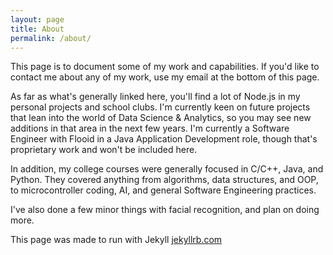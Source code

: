 ```yaml
---
layout: page
title: About
permalink: /about/
---
```


  This page is to document some of my work and capabilities.
  If you'd like to contact me about any of my work, use my email at the
  bottom of this page.


  As far as what's generally linked here, you'll find a lot of Node.js in my
  personal projects and school clubs. I'm currently keen on future projects that
  lean into the world of Data Science & Analytics, so you may see new additions
  in that area in the next few years.
  I'm currently a Software Engineer with Flooid in a Java Application Development
  role, though that's proprietary work and won't be included here.
  
  In addition, my college courses were generally focused in C/C++, Java,
  and Python. They covered anything from algorithms, data structures, and OOP,
  to microcontroller coding, AI, and general Software Engineering practices.

  I've also done a few minor things with facial recognition, and plan on doing more.

This page was made to run with Jekyll [jekyllrb.com](http://jekyllrb.com/)
